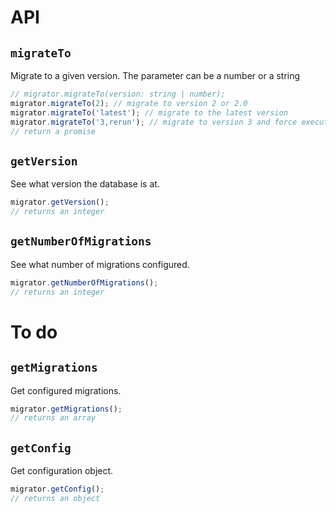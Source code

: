 # API

## `migrateTo`

Migrate to a given version. The parameter can be a number or a string

```javascript
// migrator.migrateTo(version: string | number);
migrator.migrateTo(2); // migrate to version 2 or 2.0
migrator.migrateTo('latest'); // migrate to the latest version
migrator.migrateTo('3,rerun'); // migrate to version 3 and force execution
// return a promise
```

## `getVersion`

See what version the database is at.

```javascript
migrator.getVersion();
// returns an integer
```

## `getNumberOfMigrations`

See what number of migrations configured.

```javascript
migrator.getNumberOfMigrations();
// returns an integer
```

# To do

## `getMigrations`

Get configured migrations.

```javascript
migrator.getMigrations();
// returns an array
```

## `getConfig`

Get configuration object.

```javascript
migrator.getConfig();
// returns an object
```